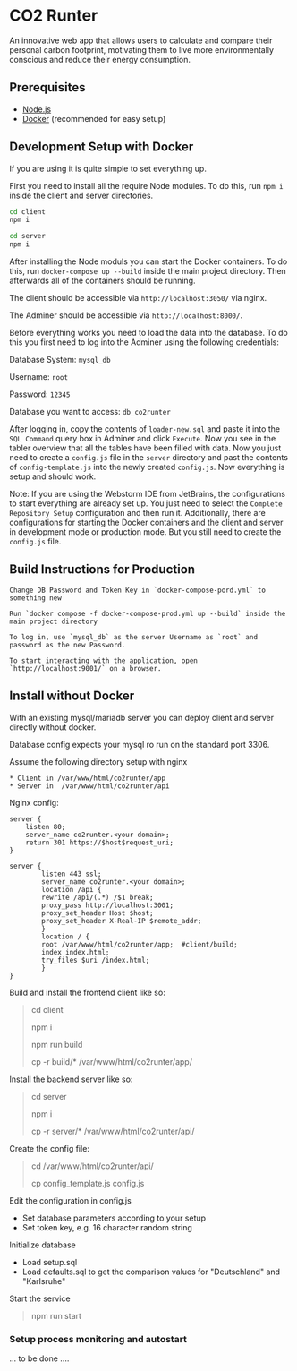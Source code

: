 # CO2 Runter

An innovative web app that allows users to calculate and compare their personal carbon footprint, motivating them to live more environmentally conscious and reduce their energy consumption.

## Prerequisites

- [Node.js](https://nodejs.org/en/)
- [Docker](https://www.docker.com/) (recommended for easy setup)

## Development Setup with Docker

If you are using it is quite simple to set everything up.

First you need to install all the require Node modules. To do this, run `npm i` inside the client and server directories.

```bash
cd client
npm i

cd server
npm i
```

After installing the Node moduls you can start the Docker containers. To do this, run `docker-compose up --build` inside the main project directory. Then afterwards all of the containers should be running.

The client should be accessible via `http://localhost:3050/` via nginx.

The Adminer should be accessible via `http://localhost:8000/`.

Before everything works you need to load the data into the database. To do this you first need to log into the Adminer using the following credentials:

Database System: `mysql_db`

Username: `root`

Password: `12345`

Database you want to access: `db_co2runter`

After logging in, copy the contents of `loader-new.sql` and paste it into the `SQL Command` query box in Adminer and click `Execute`. Now you see in the tabler overview that all the tables have been filled with data. Now you just need to create a `config.js` file in the `server` directory and past the contents of `config-template.js` into the newly created `config.js`. Now everything is setup and should work.

Note: If you are using the Webstorm IDE from JetBrains, the configurations to start everything are already set up. You just need to select the `Complete Repository Setup` configuration and then run it. Additionally, there are configurations for starting the Docker containers and the client and server in development mode or production mode. But you still need to create the `config.js` file.

## Build Instructions for Production

    Change DB Password and Token Key in `docker-compose-pord.yml` to something new

    Run `docker compose -f docker-compose-prod.yml up --build` inside the main project directory

    To log in, use `mysql_db` as the server Username as `root` and password as the new Password.

    To start interacting with the application, open `http://localhost:9001/` on a browser.

## Install without Docker

With an existing mysql/mariadb server you can deploy client and server directly without docker.

Database config expects your mysql ro run on the standard port 3306.

Assume the following directory setup with nginx

    * Client in /var/www/html/co2runter/app
    * Server in  /var/www/html/co2runter/api

Nginx config:

```
server {
    listen 80;
    server_name co2runter.<your domain>;
    return 301 https://$host$request_uri;
}

server {
        listen 443 ssl;
        server_name co2runter.<your domain>;
        location /api {
        rewrite /api/(.*) /$1 break;
        proxy_pass http://localhost:3001;
        proxy_set_header Host $host;
        proxy_set_header X-Real-IP $remote_addr;
        }
        location / {
        root /var/www/html/co2runter/app;  #client/build;
        index index.html;
        try_files $uri /index.html;
        }
}

```

Build and install the frontend client like so:

> cd client
>
> npm i
>
> npm run build
>
> cp -r build/\* /var/www/html/co2runter/app/

Install the backend server like so:

> cd server
>
> npm i
>
> cp -r server/\* /var/www/html/co2runter/api/

Create the config file:

> cd /var/www/html/co2runter/api/
>
> cp config_template.js config.js

Edit the configuration in config.js

- Set database parameters according to your setup
- Set token key, e.g. 16 character random string

Initialize database

- Load setup.sql
- Load defaults.sql to get the comparison values for "Deutschland" and "Karlsruhe"

Start the service

> npm run start

### Setup process monitoring and autostart

... to be done ....
